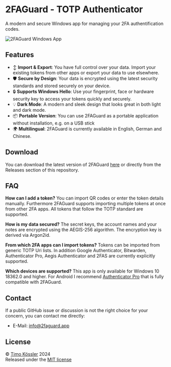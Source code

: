 # 2FAGuard - TOTP Authenticator

A modern and secure Windows app for managing your 2FA authentification codes.

![2FAGuard Windows App](https://2faguard.app/img/github-readme.png)

## Features

- ↕️ **Import & Export**: You have full control over your data. Import your existing tokens from other apps or export your data to use elsewhere.
- 🛡️ **Secure by Design**: Your data is encrypted using the latest security standards and stored securely on your device.
- 🔒 **Supports Windows Hello**: Use your fingerprint, face or hardware security key to access your tokens quickly and securely.
- 💡 **Dark Mode**: A modern and sleek design that looks great in both light and dark mode.
- 📦 **Portable Version**: You can use 2FAGuard as a portable application without installation, e.g. on a USB stick
- 🌍 **Multilingual**: 2FAGuard is currently available in English, German and Chinese.

## Download

You can download the latest version of 2FAGuard [here](https://2faguard.app#download) or directly from the Releases section of this repository.

## FAQ

**How can I add a token?**
You can import QR codes or enter the token details manually. Furthermore 2FAGuard supports importing multiple tokens at once from other 2FA apps. All tokens that follow the TOTP standard are supported.

**How is my data secured?**
The secret keys, the account names and your notes are encrypted using the AEGIS-256 algorithm. The encryption key is derived via Argon2id.

**From which 2FA apps can I import tokens?**
Tokens can be imported from generic TOTP Uri lists. In addition Google Authenticator, Bitwarden, Authenticator Pro, Aegis Authenticator and 2FAS are currently explicitly supported.

**Which devices are supported?**
This app is only available for Windows 10 18362.0 and higher. For Android I recommend [Authenticator Pro](https://github.com/jamie-mh/AuthenticatorPro) that is fully compatible with 2FAGuard.

## Contact

If a public GitHub issue or discussion is not the right choice for your concern, you can contact me directly:

- E-Mail: [info@2faguard.app](mailto:info@2faguard.app)

## License

© [Timo Kössler](https://timokoessler.de) 2024  
Released under the [MIT license](https://github.com/timokoessler/totp-token-guard/blob/main/LICENSE)

